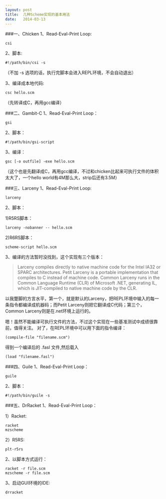 ```yaml
---
layout: post
title:  几种Scheme实现的基本用法
date:   2014-03-13
---
```

###一、Chicken
1、Read-Eval-Print Loop:

    csi

2、脚本:

    #!/path/bin/csi -s

（不加 -s 选项的话，执行完脚本会进入REPL环境，不会自动退出）

3、编译成本地代码:

    csc hello.scm

（先转译成C，再用gcc编译）


###二、Gambit-C
1、Read-Eval-Print Loop：

    gsi

2、脚本：

    #!/path/bin/gsi-script

3、编译：

    gsc [-o outfile] -exe hello.scm

（这个也是先翻译成C，再用gcc编译，不过和chicken比起来可执行文件的体积太大了，一个hello world有4M那么大，strip后还有3.5M）

###三、Larceny
1、Read-Eval-Print Loop:

    larceny

2、脚本：

1)R5RS脚本：

    larceny -nobanner -- hello.scm

2)R6RS脚本：

    scheme-script hello.scm

3、编译的方法暂时没找到，这个实现有三个版本：

>Larceny compiles directly to native machine code for the Intel IA32 or SPARC architectures.
>Petit Larceny is a portable implementation that compiles to C instead of machine code.
>Common Larceny runs in the Common Language Runtime (CLR) of Microsoft .NET, generating IL, which is JIT-compiled to native machine code by the CLR. 

以我蹩脚的方言水平，第一个，就是默认的Larceny，把REPL环境中输入的每一条指令都编译成机器码；而Petit Larceny则把它翻译成C代码；第三个，Common Larceny则是在.net环境上运行的。

嗯！虽然不能编译可执行文件的方法，不过这个实现在一些基准测试中成绩很靠前，值得关注。
对了，在REPL环境中可以用下面的指令编译：

    (compile-file "filename.scm")

得到一个编译后的 .fasl 文件,然后载入

    (load "filename.fasl")

###四、Guile
1、Read-Eval-Print Loop：

    guile

2、脚本：

    #!/path/bin/guile -s

###五、DrRacket
1、Read-Eval-Print Loop：

1）Racket:

    racket
    mzscheme

2）R5RS:

    plt-r5rs

2、以脚本方式运行：

    racket -r file.scm
    mzscheme -r file.scm

3、启动GUI环境的IDE:

    drracket